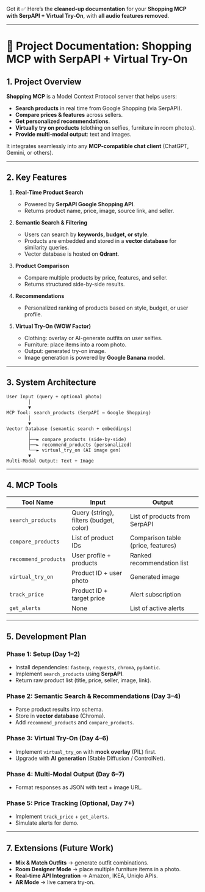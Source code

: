 Got it ✅
Here’s the **cleaned-up documentation** for your **Shopping MCP with SerpAPI + Virtual Try-On**, with **all audio features removed**.

---

# 📘 Project Documentation: Shopping MCP with SerpAPI + Virtual Try-On

## 1. Project Overview

**Shopping MCP** is a Model Context Protocol server that helps users:

- **Search products** in real time from Google Shopping (via SerpAPI).
- **Compare prices & features** across sellers.
- **Get personalized recommendations**.
- **Virtually try on products** (clothing on selfies, furniture in room photos).
- **Provide multi-modal output**: text and images.

It integrates seamlessly into any **MCP-compatible chat client** (ChatGPT, Gemini, or others).

---

## 2. Key Features

1. **Real-Time Product Search**

   - Powered by **SerpAPI Google Shopping API**.
   - Returns product name, price, image, source link, and seller.

2. **Semantic Search & Filtering**

   - Users can search by **keywords, budget, or style**.
   - Products are embedded and stored in a **vector database** for similarity queries.
   - Vector database is hosted on **Qdrant**.

3. **Product Comparison**

   - Compare multiple products by price, features, and seller.
   - Returns structured side-by-side results.

4. **Recommendations**

   - Personalized ranking of products based on style, budget, or user profile.

5. **Virtual Try-On (WOW Factor)**

   - Clothing: overlay or AI-generate outfits on user selfies.
   - Furniture: place items into a room photo.
   - Output: generated try-on image.
   - Image generation is powered by **Google Banana** model.

---

## 3. System Architecture

```text
User Input (query + optional photo)
        │
        ▼
MCP Tool: search_products (SerpAPI → Google Shopping)
        │
        ▼
Vector Database (semantic search + embeddings)
        │
        ├──► compare_products (side-by-side)
        ├──► recommend_products (personalized)
        └──► virtual_try_on (AI image gen)
        ▼
Multi-Modal Output: Text + Image
```

---

## 4. MCP Tools

| Tool Name            | Input                                   | Output                             |
| -------------------- | --------------------------------------- | ---------------------------------- |
| `search_products`    | Query (string), filters (budget, color) | List of products from SerpAPI      |
| `compare_products`   | List of product IDs                     | Comparison table (price, features) |
| `recommend_products` | User profile + products                 | Ranked recommendation list         |
| `virtual_try_on`     | Product ID + user photo                 | Generated image                    |
| `track_price`        | Product ID + target price               | Alert subscription                 |
| `get_alerts`         | None                                    | List of active alerts              |

---

## 5. Development Plan

### **Phase 1: Setup (Day 1–2)**

- Install dependencies: `fastmcp`, `requests`, `chroma`, `pydantic`.
- Implement `search_products` using **SerpAPI**.
- Return raw product list (title, price, seller, image, link).

### **Phase 2: Semantic Search & Recommendations (Day 3–4)**

- Parse product results into schema.
- Store in **vector database** (Chroma).
- Add `recommend_products` and `compare_products`.

### **Phase 3: Virtual Try-On (Day 4–6)**

- Implement `virtual_try_on` with **mock overlay** (PIL) first.
- Upgrade with **AI generation** (Stable Diffusion / ControlNet).

### **Phase 4: Multi-Modal Output (Day 6–7)**

- Format responses as JSON with text + image URL.

### **Phase 5: Price Tracking (Optional, Day 7+)**

- Implement `track_price` + `get_alerts`.
- Simulate alerts for demo.

---

## 7. Extensions (Future Work)

- **Mix & Match Outfits** → generate outfit combinations.
- **Room Designer Mode** → place multiple furniture items in a photo.
- **Real-time API Integration** → Amazon, IKEA, Uniqlo APIs.
- **AR Mode** → live camera try-on.
